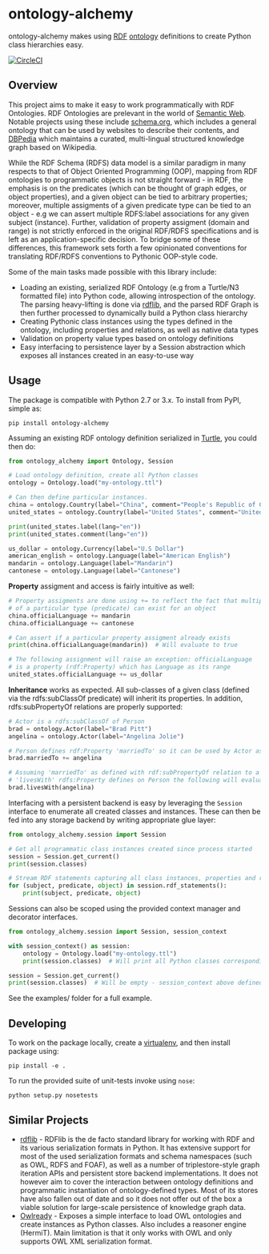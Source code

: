 # ontology-alchemy

ontology-alchemy makes using [RDF](https://en.wikipedia.org/wiki/Resource_Description_Framework) [ontology](https://en.wikipedia.org/wiki/Ontology_(information_science)) definitions to create Python class hierarchies easy.

[![CircleCI](https://circleci.com/gh/globality-corp/ontology-alchemy/tree/develop.svg?style=svg)](https://circleci.com/gh/globality-corp/ontology-alchemy/tree/develop)

## Overview

This project aims to make it easy to work programmatically with RDF Ontologies. RDF Ontologies are prelevant in the world of [Semantic Web](https://en.wikipedia.org/wiki/Semantic_Web). Notable projects using these include [schema.org](http://schema.org), which includes a general ontology that can be used by websites to describe their contents, and [DBPedia](http://wiki.dbpedia.org) which maintains a curated, multi-lingual structured knowledge graph based on Wikipedia.

While the RDF Schema (RDFS) data model is a similar paradigm in many respects to that of Object Oriented Programming (OOP), mapping from RDF ontologies to programmatic objects is not straight forward - in RDF, the emphasis is on the predicates (which can be thought of graph edges, or object properties), and a given object can be tied to arbitrary properties; moreover, multiple assigments of a given predicate type can be tied to an object - e.g we can assert multiple RDFS:label associations for any given subject (instance). Further, validation of property assigment (domain and range) is not strictly enforced in the original RDF/RDFS specifications and is left as an application-specific decision.
To bridge some of these differences, this framework sets forth a few opinionated conventions for translating RDF/RDFS conventions to Pythonic OOP-style code.

Some of the main tasks made possible with this library include:

* Loading an existing, serialized RDF Ontology (e.g from a Turtle/N3 formatted file) into Python code, allowing introspection of the ontology. The parsing heavy-lifting is done via [rdflib](http://rdflib.readthedocs.io/en/stable/), and the parsed RDF Graph is then further processed to dynamically build a Python class hierarchy
* Creating Pythonic class instances using the types defined in the ontology, including properties and relations, as well as native data types
* Validation on property value types based on ontology definitions
* Easy interfacing to persistence layer by a Session abstraction which exposes all instances created in an easy-to-use way

## Usage

The package is compatible with Python 2.7 or 3.x. To install from PyPI, simple as:

    pip install ontology-alchemy

Assuming an existing RDF ontology definition serialized in [Turtle](https://en.wikipedia.org/wiki/Turtle_(syntax)), you could then do:

```python
from ontology_alchemy import Ontology, Session

# Load ontology definition, create all Python classes
ontology = Ontology.load("my-ontology.ttl")

# Can then define particular instances.
china = ontology.Country(label="China", comment="People's Republic of China")
united_states = ontology.Country(label="United States", comment="United States of America")

print(united_states.label(lang="en"))
print(united_states.comment(lang="en"))

us_dollar = ontology.Currency(label="U.S Dollar")
american_english = ontology.Language(label="American English")
mandarin = ontology.Language(label="Mandarin")
cantonese = ontology.Language(label="Cantonese")
```

**Property** assigment and access is fairly intuitive as well:

```python
# Property assigments are done using += to reflect the fact that multiple "edges"
# of a particular type (predicate) can exist for an object
china.officialLanguage += mandarin
china.officialLanguage += cantonese

# Can assert if a particular property assigment already exists
print(china.officialLanguage(mandarin))  # Will evaluate to true

# The following assignment will raise an exception: officialLanguage
# is a property (rdf:Property) which has Language as its range
united_states.officialLanguage += us_dollar
```

**Inheritance** works as expected. All sub-classes of a given class (defined via the rdfs:subClassOf predicate)
will inherit its properties. In addition, rdfs:subPropertyOf relations are properly supported:


```python
# Actor is a rdfs:subClassOf of Person
brad = ontology.Actor(label="Brad Pitt")
angelina = ontology.Actor(label="Angelina Jolie")

# Person defines rdf:Property 'marriedTo' so it can be used by Actor as well
brad.marriedTo += angelina

# Assuming 'marriedTo' as defined with rdf:subPropertyOf relation to a hypothetical
# 'livesWith' rdfs:Property defines on Person the following will evaluate to true
brad.livesWith(angelina)

```

Interfacing with a persistent backend is easy by leveraging the `Session` interface
to enumerate all created classes and instances. These can then be fed into any storage backend
by writing appropriate glue layer:

```python
from ontology_alchemy.session import Session

# Get all programmatic class instances created since process started
session = Session.get_current()
print(session.classes)

# Stream RDF statements capturing all class instances, properties and relations created
for (subject, predicate, object) in session.rdf_statements():
    print(subject, predicate, object)
```

Sessions can also be scoped using the provided context manager and decorator interfaces.

```python
from ontology_alchemy.session import Session, session_context

with session_context() as session:
    ontology = Ontology.load("my-ontology.ttl")
    print(session.classes)  # Will print all Python classes corresponding to ontology classes

session = Session.get_current()
print(session.classes)  # Will be empty - session_context above defined a local session scope
```

See the examples/ folder for a full example.

## Developing

To work on the package locally, create a [virtualenv](http://docs.python-guide.org/en/latest/dev/virtualenvs/), and then install package using:

    pip install -e .

To run the provided suite of unit-tests invoke using `nose`:

    python setup.py nosetests

## Similar Projects

* [rdflib](http://rdflib.readthedocs.io/en/stable/) - RDFlib is the de facto standard library for working with RDF and its various serialization formats in Python. It has extensive support for most of the used serialization formats and schema namespaces (such as OWL, RDFS and FOAF), as well as a number of triplestore-style graph iteration APIs and persistent store backend implementations. It does not however aim to cover the interaction between ontology definitions and programmatic instantiation of ontology-defined types. Most of its stores have also fallen out of date and so it does not offer out of the box a viable solution for large-scale persistence of knowledge graph data.
* [Owlready](http://pythonhosted.org/Owlready/index.html) - Exposes a simple interface to load OWL ontologies and create instances as Python classes. Also includes a reasoner engine (HermiT). Main limitation is that it only works with OWL and only supports OWL XML serialization format.
